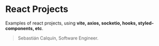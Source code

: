# React Projects

Examples of react projects, using **vite, axios, socketio, hooks, styled-components, etc**.

> Sebastián Calquín, Software Engineer.
